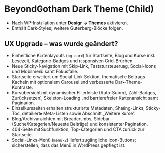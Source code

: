 # BeyondGotham Dark Theme (Child)

- Nach WP-Installation unter **Design → Themes** aktivieren.
- Enthält Dark-Styles; weitere Gutenberg-Blöcke folgen.

## UX Upgrade – was wurde geändert?

- Einheitliche Kartenlayouts (`bg-card`) für Startseite, Blog und Kurse inkl. Lesezeit, Kategorie-Badges und responsiven Grid-Brüchen.
- Neue Sticky-Navigation mit Skip-Link, Tastatursteuerung, Social-Icons und Mobilmenü samt Fokusfalle.
- Startseite erweitert um Social-Link-Sektion, thematische Beitrags-Kacheln mit optionalem Carousel und verbesserte Dark-Theme-Kontraste.
- Kursübersicht mit dynamischer Filterleiste (Auto-Submit, Zähl-Badges, Zurücksetzen), Skeleton-Loading und barrierefreier Kartenansicht samt Pagination.
- Einzelkursseiten erhalten strukturierte Metadaten, Sharing-Links, Sticky-Toc, detailierte Meta-Listen sowie Abschnitt „Weitere Kurse“.
- Blog/Archivansichten mit Breadcrumbs, Sidebar (Suche/Kategorien/Neueste Beiträge) und konsistenter Pagination.
- 404-Seite mit Suchfunktion, Top-Kategorien und CTA zurück zur Startseite.
- Social-Links-Menü (`menu-2`) liefert zugängliche Icon-Buttons; sicherstellen, dass das Menü in WordPress gepflegt ist.
